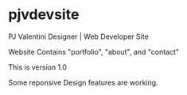 # pjvdevsite
PJ Valentini Designer | Web Developer Site

Website Contains "portfolio", "about", and "contact"

This is version 1.0

Some reponsive Design features are working. 
